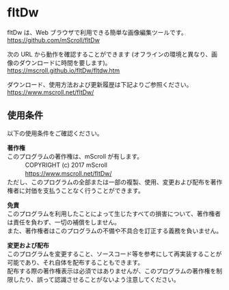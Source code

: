 # fltDw
fltDw は、Web ブラウザで利用できる簡単な画像編集ツールです。  
https://github.com/mScroll/fltDw  
  
次の URL から動作を確認することができます (オフラインの環境と異なり、画像のダウンロードに時間を要します)。  
https://mscroll.github.io/fltDw/fltdw.htm  
  
ダウンロード、使用方法および更新履歴は下記よりご参照ください。  
https://www.mscroll.net/fltDw/  
  
## 使用条件
以下の使用条件をご確認ください。  
  
__著作権__  
このプログラムの著作権は、mScroll が有します。  
　　　COPYRIGHT (c) 2017 mScroll  
　　　https://www.mscroll.net/fltDw/  
ただし、このプログラムの全部または一部の複製、使用、変更および配布を著作権者に対価を支払うことなく行うことができます。  
  
__免責__  
このプログラムを利用したことによって生じたすべての損害について、著作権者は責任を負わず、一切の補償をしません。  
また、著作権者はこのプログラムの不備や不具合を訂正する義務を負いません。  
  
__変更および配布__  
このプログラムを変更すること、ソースコード等を参考にして再実装することが可能であり、それ自体を配布することもできます。  
配布する際の著作権表示は必須ではありませんが、このプログラムの著作権を制限したり、誤って認識させることがないよう注意してください。
